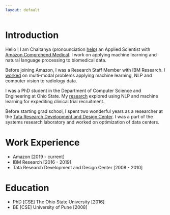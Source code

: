 ```yaml
---
layout: default
---
```


# Introduction

Hello ! I am Chaitanya (pronounciation [help](https://pronouncenames.com/search?name=chaitanya))  an Applied Scientist with [Amazon Comprehend Medical](https://aws.amazon.com/comprehend/medical/). I work on applying machine learning and natural language processing to biomedical data.

Before joining Amazon, I was a Research Staff Member with IBM Research. I [worked](./at_ibm.html) on multi-modal problems applying machine learning, NLP and computer vision to radiology data. 

I was a PhD student in the Department of Computer Science and Engineering at Ohio State. My [research](./at_osu.html) explored using NLP and machine learning for expediting clinical trial recruitment.

Before starting grad school, I spent two wonderful years as a researcher at the [Tata Research Development and Design Center](https://en.wikipedia.org/wiki/Tata_Research_Development_and_Design_Centre). I was a part of the systems research laboratory and worked on optimization of data centers.

# Work Experience

* Amazon [2019 - current]
* IBM Research [2016 - 2019]
* Tata Research Development and Design Center [2008 - 2010]


# Education

* PhD [CSE] The Ohio State University [2016]
* BE [CSE] University of Pune [2008]

